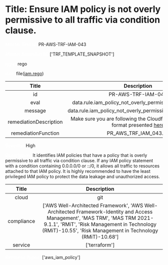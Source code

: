 



# Title: Ensure IAM policy is not overly permissive to all traffic via condition clause.


***<font color="white">Master Test Id:</font>*** PR-AWS-TRF-IAM-043

***<font color="white">Master Snapshot Id:</font>*** ['TRF_TEMPLATE_SNAPSHOT']

***<font color="white">type:</font>*** rego

***<font color="white">rule:</font>*** file([iam.rego])  
  
  
  
  

|Title|Description|
| :---: | :---: |
|id|PR-AWS-TRF-IAM-043|
|eval|data.rule.iam_policy_not_overly_permissive_to_all_traffic|
|message|data.rule.iam_policy_not_overly_permissive_to_all_traffic_err|
|remediationDescription|Make sure you are following the Cloudformation template format presented <a href='https://registry.terraform.io/providers/hashicorp/aws/latest/docs/resources/iam_policy' target='_blank'>here</a>|
|remediationFunction|PR_AWS_TRF_IAM_043.py|


***<font color="white">Severity:</font>*** High

***<font color="white">Description:</font>*** It identifies IAM policies that have a policy that is overly permissive to all traffic via condition clause. If any IAM policy statement with a condition containing 0.0.0.0/0 or ::/0, it allows all traffic to resources attached to that IAM policy. It is highly recommended to have the least privileged IAM policy to protect the data leakage and unauthorized access.  
  
  

|Title|Description|
| :---: | :---: |
|cloud|git|
|compliance|['AWS Well-Architected Framework', 'AWS Well-Architected Framework-Identity and Access Management', 'MAS TRM', 'MAS TRM 2021-9.1.1', 'RMiT', 'Risk Management in Technology (RMiT)-10.55', 'Risk Management in Technology (RMiT)-10.68']|
|service|['terraform']|


***<font color="white">Resource Types:</font>*** ['aws_iam_policy']


[iam.rego]: https://github.com/prancer-io/prancer-compliance-test/tree/master/aws/terraform/iam.rego
